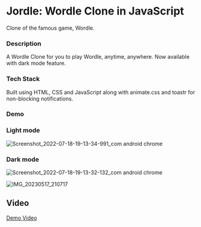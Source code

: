 # Jordle: Wordle Clone in JavaScript
Clone of the famous game, Wordle.  

### Description 
A Wordle Clone for you to play Wordle, anytime, anywhere.
Now available with dark mode feature. 

### Tech Stack 
Built using HTML, CSS and JavaScript along with animate.css and toastr for non-blocking notifications. 

### Demo 

### Light mode
![Screenshot_2022-07-18-19-13-34-991_com android chrome](https://user-images.githubusercontent.com/80174214/179524962-4c7bb13f-5a7d-4238-8931-b9c8b1872d14.jpg)

### Dark mode
![Screenshot_2022-07-18-19-13-32-132_com android chrome](https://user-images.githubusercontent.com/80174214/179525028-03f572d0-815d-47bb-b203-d9d2c29b8174.jpg)


![IMG_20230517_210717](https://github.com/abhilipsasahoo03/Jordle/assets/80174214/4fd149b9-d332-407f-ae3b-7740f81fcf21)



## Video
[Demo Video](https://user-images.githubusercontent.com/80174214/161750842-45cd16c8-021f-4b78-8e88-5f38bd808373.mp4) 
